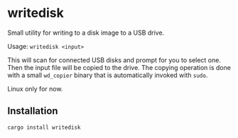 # writedisk

Small utility for writing to a disk image to a USB drive.

Usage: `writedisk <input>`

This will scan for connected USB disks and prompt for you to select
one. Then the input file will be copied to the drive. The copying
operation is done with a small `wd_copier` binary that is
automatically invoked with `sudo`.

Linux only for now.

## Installation

    cargo install writedisk
